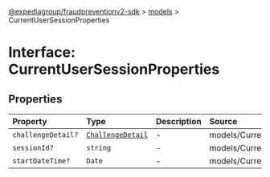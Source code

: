 [@expediagroup/fraudpreventionv2-sdk](../../index.md) > [models](../index.md) > CurrentUserSessionProperties

# Interface: CurrentUserSessionProperties

## Properties

| Property | Type | Description | Source |
| :------ | :------ | :------ | :------ |
| `challengeDetail?` | [`ChallengeDetail`](../classes/ChallengeDetail.md) | - | models/CurrentUserSession.ts:57 |
| `sessionId?` | `string` | - | models/CurrentUserSession.ts:55 |
| `startDateTime?` | `Date` | - | models/CurrentUserSession.ts:56 |

